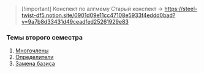 > [!important] Конспект по алгмему
> Старый конспект -> https://steel-twist-df5.notion.site/0901d09e11cc47108e5933f4eddd0bad?v=9a7b8d33431d49ceadfed25261929e83

### Темы второго семестра
1. [Многочлены](algem/Многочлены.md)
2. [Определители](algem/Определители.md)
3. [Замена базиса](algem/Замена%20базиса.md)